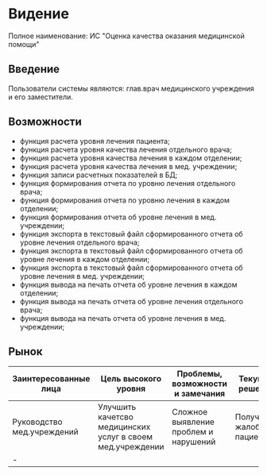 # Видение
Полное наименование: ИС "Оценка качества оказания медицинской помощи"
## Введение 
Пользователи системы являются: глав.врач медицинского учреждения и его заместители.
## Возможности

* функция расчета уровня лечения пациента;
* функция расчета уровня качества лечения отдельного врача;
* функция расчета уровня качества лечения в каждом отделении;
* функция расчета уровня качества лечения в мед. учреждении;
* функция записи расчетных показателей в БД; 
* функция формирования отчета по уровню лечения отдельного врача;
* функция формирования отчета по уровню лечения в каждом отделении;
* функция формирования отчета об уровне лечения в мед. учреждении;
* функция экспорта в текстовый файл сформированного отчета об уровне лечения отдельного врача;
*	функция экспорта в текстовый файл сформированного отчета об уровне лечения в каждом отделении;
*	функция экспорта в текстовый файл сформированного отчета об уровне лечения в мед. учреждении;
* функция вывода на печать отчета об уровне лечения в каждом отделении;
* функция вывода на печать отчета об уровне лечения отдельного врача;
* функция вывода на печать отчета об уровне лечения в мед. учреждении;

## Рынок
Заинтересованные лица  | Цель высокого уровня | Проблемы, возможности и замечания | Текущие решения
-----------------------|----------------------|-----------------------------------|----------------
Руководство мед.учреждений | Улучшить качетсво медицинских услуг в своем мед.учреждении | Сложное выявление проблем и нарушений | Получение жалоб от пациентов
-|||

